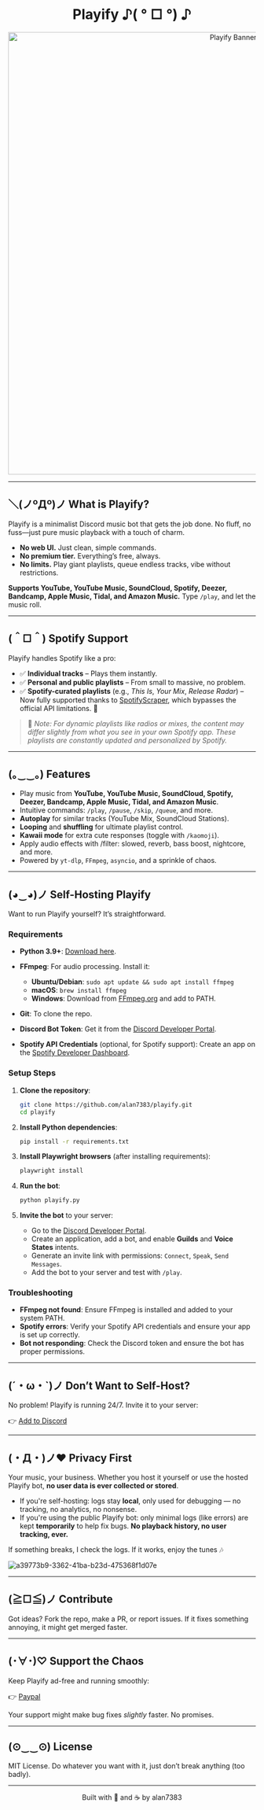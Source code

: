 <h1 align="center">Playify ♪( ° □ °) ♪</h1>

<p align="center">
  <img src="https://github.com/user-attachments/assets/5c1d5fba-3a34-4ffe-bd46-ef68e1175360" alt="Playify Banner" width="900">
</p>

---

## ＼(ノºДº)ノ What is Playify?

Playify is a minimalist Discord music bot that gets the job done. No fluff, no fuss—just pure music playback with a touch of charm.

- **No web UI.** Just clean, simple commands.
- **No premium tier.** Everything’s free, always.
- **No limits.** Play giant playlists, queue endless tracks, vibe without restrictions.

**Supports YouTube, YouTube Music, SoundCloud, Spotify, Deezer, Bandcamp, Apple Music, Tidal, and Amazon Music.** Type `/play`, and let the music roll.

---

## (＾□＾) Spotify Support

Playify handles Spotify like a pro:

* ✅ **Individual tracks** – Plays them instantly.
* ✅ **Personal and public playlists** – From small to massive, no problem.
* ✅ **Spotify-curated playlists** (e.g., *This Is*, *Your Mix*, *Release Radar*) – Now fully supported thanks to [SpotifyScraper](https://github.com/AliAkhtari78/SpotifyScraper), which bypasses the official API limitations. 🎉

> 🔄 *Note: For dynamic playlists like radios or mixes, the content may differ slightly from what you see in your own Spotify app. These playlists are constantly updated and personalized by Spotify.*

---

## (｡‿‿｡) Features

- Play music from **YouTube, YouTube Music, SoundCloud, Spotify, Deezer, Bandcamp, Apple Music, Tidal, and Amazon Music**.
- Intuitive commands: `/play`, `/pause`, `/skip`, `/queue`, and more.
- **Autoplay** for similar tracks (YouTube Mix, SoundCloud Stations).
- **Looping** and **shuffling** for ultimate playlist control.
- **Kawaii mode** for extra cute responses (toggle with `/kaomoji`).
- Apply audio effects with /filter: slowed, reverb, bass boost, nightcore, and more.
- Powered by `yt-dlp`, `FFmpeg`, `asyncio`, and a sprinkle of chaos.

---

## (◕‿◕)ノ Self-Hosting Playify

Want to run Playify yourself? It’s straightforward.

### Requirements

* **Python 3.9+**: [Download here](https://www.python.org/downloads/).
* **FFmpeg**: For audio processing. Install it:

  * **Ubuntu/Debian**: `sudo apt update && sudo apt install ffmpeg`
  * **macOS**: `brew install ffmpeg`
  * **Windows**: Download from [FFmpeg.org](https://ffmpeg.org/download.html) and add to PATH.
* **Git**: To clone the repo.
* **Discord Bot Token**: Get it from the [Discord Developer Portal](https://discord.com/developers/applications).
* **Spotify API Credentials** (optional, for Spotify support): Create an app on the [Spotify Developer Dashboard](https://developer.spotify.com/dashboard/).

### Setup Steps

1. **Clone the repository**:

   ```bash
   git clone https://github.com/alan7383/playify.git
   cd playify
   ```

2. **Install Python dependencies**:

   ```bash
   pip install -r requirements.txt
   ```

3. **Install Playwright browsers** (after installing requirements):

   ```bash
   playwright install
   ```

4. **Run the bot**:

   ```bash
   python playify.py
   ```

5. **Invite the bot** to your server:

   * Go to the [Discord Developer Portal](https://discord.com/developers/applications).
   * Create an application, add a bot, and enable **Guilds** and **Voice States** intents.
   * Generate an invite link with permissions: `Connect`, `Speak`, `Send Messages`.
   * Add the bot to your server and test with `/play`.

### Troubleshooting

* **FFmpeg not found**: Ensure FFmpeg is installed and added to your system PATH.
* **Spotify errors**: Verify your Spotify API credentials and ensure your app is set up correctly.
* **Bot not responding**: Check the Discord token and ensure the bot has proper permissions.

---

## (´・ω・\`)ノ Don’t Want to Self-Host?

No problem! Playify is running 24/7. Invite it to your server:

👉 [Add to Discord](https://alan7383.github.io/playify/)

---

## (・Д・)ノ♥ Privacy First

Your music, your business. Whether you host it yourself or use the hosted Playify bot, **no user data is ever collected or stored**.

* If you're self-hosting: logs stay **local**, only used for debugging — no tracking, no analytics, no nonsense.
* If you're using the public Playify bot: only minimal logs (like errors) are kept **temporarily** to help fix bugs. **No playback history, no user tracking, ever.**

If something breaks, I check the logs.
If it works, enjoy the tunes 🎶

![a39773b9-3362-41ba-b23d-475368f1d07e](https://github.com/user-attachments/assets/9ddd2662-b2fc-4781-a174-d1162149a695)

---

## (≧□≦)ノ Contribute

Got ideas? Fork the repo, make a PR, or report issues. If it fixes something annoying, it might get merged faster.

---

## (･∀･)♡ Support the Chaos

Keep Playify ad-free and running smoothly:

👉 [Paypal](https://www.paypal.com/paypalme/alanmussot1)

Your support might make bug fixes *slightly* faster. No promises.

---

## (⊙‿‿⊙) License

MIT License. Do whatever you want with it, just don’t break anything (too badly).

---

<p align="center">Built with 💢 and ☕ by alan7383</p>
